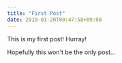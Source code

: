 ```yaml
---
title: "First Post"
date: 2019-01-20T00:47:58+09:00
---
```


This is my first post! Hurray!

Hopefully this won't be the only post...
